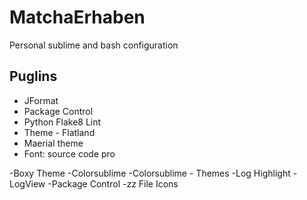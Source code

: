 # MatchaErhaben
Personal sublime and bash configuration

Puglins
------
- JFormat
- Package Control
- Python Flake8 Lint
- Theme - Flatland
- Maerial theme
- Font: source code pro

-Boxy Theme
-Colorsublime
-Colorsublime - Themes
-Log Highlight
-LogView
-Package Control
-zz File Icons